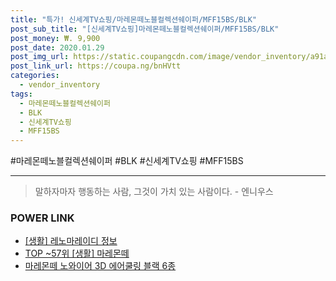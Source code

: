 ```yaml
--- 
title: "특가! 신세계TV쇼핑/마레몬떼노블컬렉션쉐이퍼/MFF15BS/BLK" 
post_sub_title: "[신세계TV쇼핑]마레몬떼노블컬렉션쉐이퍼/MFF15BS/BLK" 
post_money: ₩. 9,900 
post_date: 2020.01.29 
post_img_url: https://static.coupangcdn.com/image/vendor_inventory/a91a/19ff892f1091b772e322efc58f05e9494c134f46e0b6b218abe97e16b0a0.jpg 
post_link_url: https://coupa.ng/bnHVtt 
categories: 
  - vendor_inventory 
tags: 
  - 마레몬떼노블컬렉션쉐이퍼 
  - BLK 
  - 신세계TV쇼핑 
  - MFF15BS 
--- 
```

  #마레몬떼노블컬렉션쉐이퍼 #BLK #신세계TV쇼핑 #MFF15BS 
<hr> 

> 말하자마자 행동하는 사람, 그것이 가치 있는 사람이다. - 엔니우스 


### POWER LINK

* <a href="https://blog.naver.com/santokki14/221768171292" target="_blank"> [생활] 레노마레이디 정보 </a>
* <a href="https://blog.naver.com/an0733/221788380638" target="_blank"> TOP ~57위 [생활] 마레몬떼</a>
* <a href="https://blog.naver.com/fasyy4321/221791123587" target="_blank">마레몬떼 노와이어 3D 에어쿨링 블랙 6종</a>
